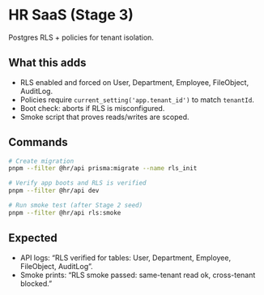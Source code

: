 # HR SaaS (Stage 3)
Postgres RLS + policies for tenant isolation.

## What this adds
- RLS enabled and forced on User, Department, Employee, FileObject, AuditLog.
- Policies require `current_setting('app.tenant_id')` to match `tenantId`.
- Boot check: aborts if RLS is misconfigured.
- Smoke script that proves reads/writes are scoped.

## Commands
```bash
# Create migration
pnpm --filter @hr/api prisma:migrate --name rls_init

# Verify app boots and RLS is verified
pnpm --filter @hr/api dev

# Run smoke test (after Stage 2 seed)
pnpm --filter @hr/api rls:smoke
```

## Expected

* API logs: “RLS verified for tables: User, Department, Employee, FileObject, AuditLog”.
* Smoke prints: “RLS smoke passed: same-tenant read ok, cross-tenant blocked.”
